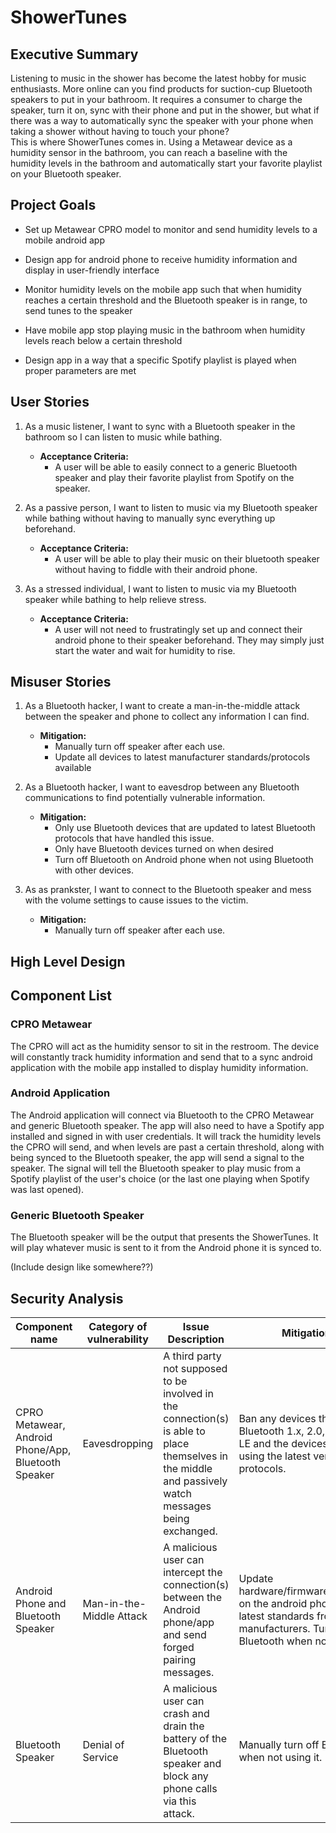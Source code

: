 # ShowerTunes

## Executive Summary
Listening to music in the shower has become the latest hobby for music enthusiasts. More online can you find products for suction-cup Bluetooth speakers to put in your bathroom. It requires a consumer to charge the speaker, turn it on, sync with their phone and put in the shower, but what if there was a way to automatically sync the speaker with your phone when taking a shower without having to touch your phone?  
This is where ShowerTunes comes in. Using a Metawear device as a humidity sensor in the bathroom, you can reach a baseline with the humidity levels in the bathroom and automatically start your favorite playlist on your Bluetooth speaker. 

## Project Goals
* Set up Metawear CPRO model to monitor and send humidity levels to a mobile android app

* Design app for android phone to receive humidity information and display in user-friendly interface

* Monitor humidity levels on the mobile app such that when humidity reaches a certain threshold and the Bluetooth speaker is in range, to send tunes to the speaker

* Have mobile app stop playing music in the bathroom when humidity levels reach below a certain threshold

* Design app in a way that a specific Spotify playlist is played when proper parameters are met

## User Stories
1. As a music listener, I want to sync with a Bluetooth speaker in the bathroom so I can listen to music while bathing.

    * **Acceptance Criteria:**  
        *  A user will be able to easily connect to a generic Bluetooth speaker and play their favorite playlist from Spotify on the speaker.
2. As a passive person, I want to listen to music via my Bluetooth speaker while bathing without having to manually sync everything up beforehand.
    * **Acceptance Criteria:**
        *  A user will be able to play their music on their bluetooth speaker without having to fiddle with their android phone. 
3. As a stressed individual, I want to listen to music via my Bluetooth speaker while bathing to help relieve stress.
    * **Acceptance Criteria:**
        * A user will not need to frustratingly set up and connect their android phone to their speaker beforehand. They may simply just start the water and wait for humidity to rise. 

## Misuser Stories
1. As a Bluetooth hacker, I want to create a man-in-the-middle attack between the speaker and phone to collect any information I can find. 
    * **Mitigation:**
        * Manually turn off speaker after each use.
        * Update all devices to latest manufacturer standards/protocols available


2. As a Bluetooth hacker, I want to  eavesdrop between any Bluetooth communications to find potentially vulnerable information. 
    * **Mitigation:**  
        * Only use Bluetooth devices that are updated to latest Bluetooth protocols that have handled this issue.
        * Only have Bluetooth devices turned on when desired
        * Turn off Bluetooth on Android phone when not using Bluetooth with other devices.  

3. As as prankster, I want to connect to the Bluetooth speaker and mess with the volume settings to cause issues to the victim.
    * **Mitigation:**
        * Manually turn off speaker after each use. 

## High Level Design

## Component List
### CPRO Metawear 

The CPRO will act as the humidity sensor to sit in the restroom. The device will constantly track humidity information and send that to a sync android application with the mobile app installed to display humidity information. 

### Android Application

The Android application will connect via Bluetooth to the CPRO Metawear and generic Bluetooth speaker. The app will also need to have a Spotify app installed and signed in with user credentials. It will track the humidity levels the CPRO will send, and when levels are past a certain threshold, along with being synced to the Bluetooth speaker, the app will send a signal to the speaker. The signal will tell the Bluetooth speaker to play music from a Spotify playlist of the user's choice (or the last one playing when Spotify was last opened).

### Generic Bluetooth Speaker

The Bluetooth speaker will be the output that presents the ShowerTunes. It will play whatever music is sent to it from the Android phone it is synced to.   

(Include design like somewhere??)

## Security Analysis
| Component name | Category of vulnerability | Issue Description | Mitigation |
|----------------|---------------------------|-------------------|------------|
| CPRO Metawear, Android Phone/App, Bluetooth Speaker | Eavesdropping | A third party not supposed to be involved in the connection(s) is able to place themselves in the middle and passively watch messages being exchanged. | Ban any devices that use Bluetooth 1.x, 2.0, or 4.0-LE and the devices are using the latest versions and protocols. |
| Android Phone and Bluetooth Speaker | Man-in-the-Middle Attack | A malicious user can intercept the connection(s) between the Android phone/app and send forged pairing messages. | Update hardware/firmware/software on the android phone to latest standards from the manufacturers. Turn off Bluetooth when not in use.
| Bluetooth Speaker | Denial of Service | A malicious user can crash and drain the battery of the Bluetooth speaker and block any phone calls via this attack. | Manually turn off Bluetooth when not using it. 



